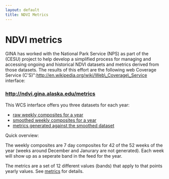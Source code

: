 ```yaml
---
layout: default
title: NDVI Metrics
---
```


NDVI metrics
============

GINA has worked with the National Park Service (NPS) as part of the (CESU) project to help develop a simplified process for managing and accessing ongoing and historical NDVI datasets and metrics derived from those datasets. The results of this effort are the following web Coverage Service (C'S)":http://en.wikipedia.org/wiki/Web\_Coverage\_Service interface:

### http://ndvi.gina.alaska.edu/metrics

This WCS interface offers you three datasets for each year:

-   [raw weekly composites for a year](raw.html)
-   [smoothed weekly composites for a year](smooth.html)
-   [metrics generated against the smoothed dataset](metrics.html)

Quick overview:

The weekly composites are 7 day composites for 42 of the 52 weeks of the year (weeks around December and Janurary are not generated). Each week will show up as a seperate band in the feed for the year.

The metrics are a set of 12 different values (bands) that apply to that points yearly values. See [metrics](metrics.html) for details.
